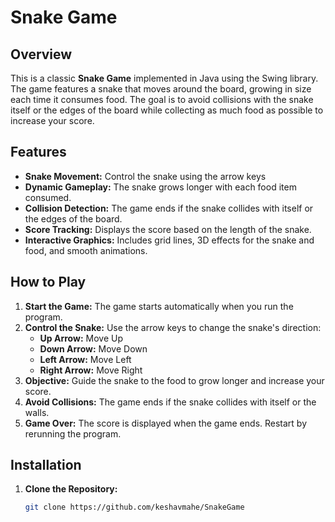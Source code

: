 # Snake Game

## Overview

This is a classic **Snake Game** implemented in Java using the Swing library. The game features a snake that moves around the board, growing in size each time it consumes food. The goal is to avoid collisions with the snake itself or the edges of the board while collecting as much food as possible to increase your score.

## Features

- **Snake Movement:** Control the snake using the arrow keys
- **Dynamic Gameplay:** The snake grows longer with each food item consumed.
- **Collision Detection:** The game ends if the snake collides with itself or the edges of the board.
- **Score Tracking:** Displays the score based on the length of the snake.
- **Interactive Graphics:** Includes grid lines, 3D effects for the snake and food, and smooth animations.

## How to Play

1. **Start the Game:** The game starts automatically when you run the program.
2. **Control the Snake:** Use the arrow keys to change the snake's direction:
   - **Up Arrow:** Move Up
   - **Down Arrow:** Move Down
   - **Left Arrow:** Move Left
   - **Right Arrow:** Move Right
3. **Objective:** Guide the snake to the food to grow longer and increase your score.
4. **Avoid Collisions:** The game ends if the snake collides with itself or the walls.
5. **Game Over:** The score is displayed when the game ends. Restart by rerunning the program.

## Installation

1. **Clone the Repository:**
   ```bash
   git clone https://github.com/keshavmahe/SnakeGame
